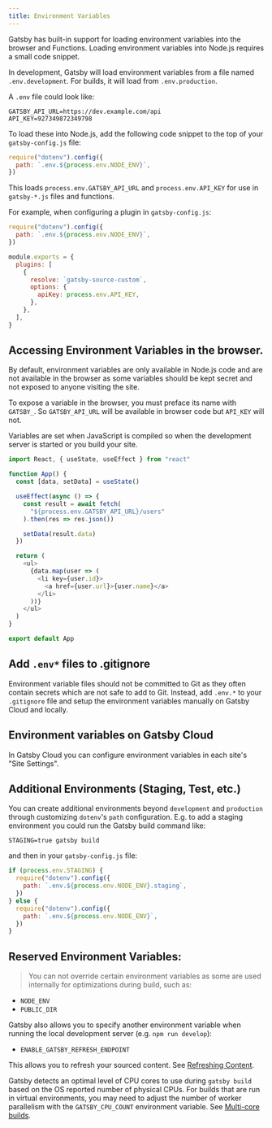 ```yaml
---
title: Environment Variables
---
```


Gatsby has built-in support for loading environment variables into the browser and Functions.
Loading environment variables into Node.js requires a small code snippet.

In development, Gatsby will load environment variables from a file named `.env.development`.
For builds, it will load from `.env.production`.

A `.env` file could look like:

```text:title=.env.development
GATSBY_API_URL=https://dev.example.com/api
API_KEY=927349872349798
```

To load these into Node.js, add the following code snippet to the top of your `gatsby-config.js` file:

```javascript:title=gatsby-config.js
require("dotenv").config({
  path: `.env.${process.env.NODE_ENV}`,
})
```

This loads `process.env.GATSBY_API_URL` and `process.env.API_KEY` for use in `gatsby-*.js` files and functions.

For example, when configuring a plugin in `gatsby-config.js`:

```javascript:title=gatsby-config.js
require("dotenv").config({
  path: `.env.${process.env.NODE_ENV}`,
})

module.exports = {
  plugins: [
    {
      resolve: `gatsby-source-custom`,
      options: {
        apiKey: process.env.API_KEY,
      },
    },
  ],
}
```

## Accessing Environment Variables in the browser.

By default, environment variables are only available in Node.js code and are not available in the browser as some
variables should be kept secret and not exposed to anyone visiting the site.

To expose a variable in the browser, you must preface its name with `GATSBY_`. So `GATSBY_API_URL` will be available in
browser code but `API_KEY` will not.

Variables are set when JavaScript is compiled so when the development server is started
or you build your site.

```javascript:title=src/pages/index.js
import React, { useState, useEffect } from "react"

function App() {
  const [data, setData] = useState()

  useEffect(async () => {
    const result = await fetch(
      "${process.env.GATSBY_API_URL}/users"
    ).then(res => res.json())

    setData(result.data)
  })

  return (
    <ul>
      {data.map(user => (
        <li key={user.id}>
          <a href={user.url}>{user.name}</a>
        </li>
      ))}
    </ul>
  )
}

export default App
```

## Add `.env*` files to .gitignore

Environment variable files should not be committed to Git as they often contain secrets
which are not safe to add to Git. Instead, add `.env.*` to your `.gitignore` file and
setup the environment variables manually on Gatsby Cloud and locally.

## Environment variables on Gatsby Cloud

In Gatsby Cloud you can configure environment variables in each site's "Site Settings".

## Additional Environments (Staging, Test, etc.)

You can create additional environments beyond `development` and `production` through
customizing `dotenv`'s `path` configuration. E.g. to add a staging environment you could
run the Gatsby build command like:

`STAGING=true gatsby build`

and then in your `gatsby-config.js` file:

```javascript:title=gatsby-config.js
if (process.env.STAGING) {
  require("dotenv").config({
    path: `.env.${process.env.NODE_ENV}.staging`,
  })
} else {
  require("dotenv").config({
    path: `.env.${process.env.NODE_ENV}`,
  })
}
```

## Reserved Environment Variables:

> You can not override certain environment variables as some are used internally
> for optimizations during build, such as:

- `NODE_ENV`
- `PUBLIC_DIR`

Gatsby also allows you to specify another environment variable when running the
local development server (e.g. `npm run develop`):

- `ENABLE_GATSBY_REFRESH_ENDPOINT`

This allows you to refresh your sourced content. See [Refreshing Content](/docs/refreshing-content/).

Gatsby detects an optimal level of CPU cores to use during `gatsby build` based
on the OS reported number of physical CPUs. For builds that are run in virtual
environments, you may need to adjust the number of worker parallelism with the
`GATSBY_CPU_COUNT` environment variable. See [Multi-core
builds](/docs/multi-core-builds/).
